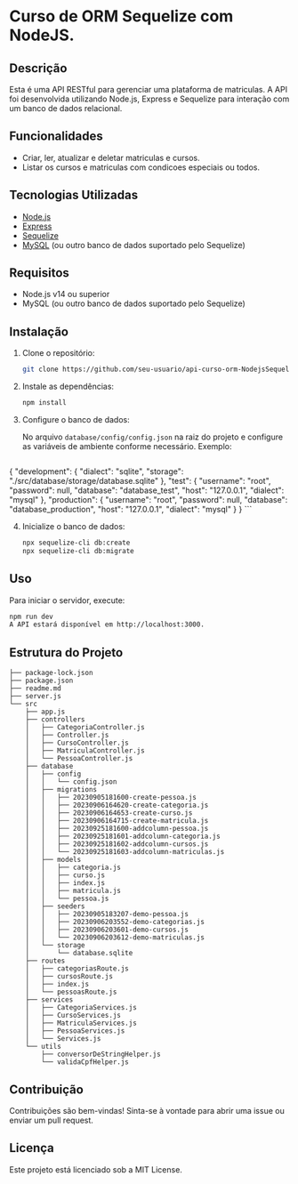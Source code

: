 # Curso de ORM Sequelize com NodeJS.

## Descrição

Esta é uma API RESTful para gerenciar uma plataforma de matriculas. A API foi desenvolvida utilizando Node.js, Express e Sequelize para interação com um banco de dados relacional.

## Funcionalidades

- Criar, ler, atualizar e deletar matriculas e cursos.
- Listar os cursos e matriculas com condicoes especiais ou todos. 

## Tecnologias Utilizadas

- [Node.js](https://nodejs.org/)
- [Express](https://expressjs.com/)
- [Sequelize](https://sequelize.org/)
- [MySQL](https://www.mysql.com/) (ou outro banco de dados suportado pelo Sequelize)

## Requisitos

- Node.js v14 ou superior
- MySQL (ou outro banco de dados suportado pelo Sequelize)

## Instalação

1. Clone o repositório:

    ```bash
    git clone https://github.com/seu-usuario/api-curso-orm-NodejsSequelize.git
    ```

2. Instale as dependências:

    ```bash
    npm install
    ```

3. Configure o banco de dados:

    No arquivo  `database/config/config.json` na raiz do projeto e configure as variáveis de ambiente conforme necessário. Exemplo:

     ```env
{
  "development": {
    "dialect": "sqlite",
    "storage": "./src/database/storage/database.sqlite"
  },
  "test": {
    "username": "root",
    "password": null,
    "database": "database_test",
    "host": "127.0.0.1",
    "dialect": "mysql"
  },
  "production": {
    "username": "root",
    "password": null,
    "database": "database_production",
    "host": "127.0.0.1",
    "dialect": "mysql"
  }
}
    ```

4. Inicialize o banco de dados:

    ```bash
    npx sequelize-cli db:create
    npx sequelize-cli db:migrate
    ```

## Uso

Para iniciar o servidor, execute:

```bash
npm run dev
A API estará disponível em http://localhost:3000.
```

## Estrutura do Projeto

```
├── package-lock.json
├── package.json
├── readme.md
├── server.js
└── src
    ├── app.js
    ├── controllers
    │   ├── CategoriaController.js
    │   ├── Controller.js
    │   ├── CursoController.js
    │   ├── MatriculaController.js
    │   └── PessoaController.js
    ├── database
    │   ├── config
    │   │   └── config.json
    │   ├── migrations
    │   │   ├── 20230905181600-create-pessoa.js
    │   │   ├── 20230906164620-create-categoria.js
    │   │   ├── 20230906164653-create-curso.js
    │   │   ├── 20230906164715-create-matricula.js
    │   │   ├── 20230925181600-addcolumn-pessoa.js
    │   │   ├── 20230925181601-addcolumn-categoria.js
    │   │   ├── 20230925181602-addcolumn-cursos.js
    │   │   └── 20230925181603-addcolumn-matriculas.js
    │   ├── models
    │   │   ├── categoria.js
    │   │   ├── curso.js
    │   │   ├── index.js
    │   │   ├── matricula.js
    │   │   └── pessoa.js
    │   ├── seeders
    │   │   ├── 20230905183207-demo-pessoa.js
    │   │   ├── 20230906203552-demo-categorias.js
    │   │   ├── 20230906203601-demo-cursos.js
    │   │   └── 20230906203612-demo-matriculas.js
    │   └── storage
    │       └── database.sqlite
    ├── routes
    │   ├── categoriasRoute.js
    │   ├── cursosRoute.js
    │   ├── index.js
    │   └── pessoasRoute.js
    ├── services
    │   ├── CategoriaServices.js
    │   ├── CursoServices.js
    │   ├── MatriculaServices.js
    │   ├── PessoaServices.js
    │   └── Services.js
    └── utils
        ├── conversorDeStringHelper.js
        └── validaCpfHelper.js
```
## Contribuição
Contribuições são bem-vindas! Sinta-se à vontade para abrir uma issue ou enviar um pull request.

## Licença
Este projeto está licenciado sob a MIT License.

